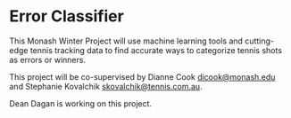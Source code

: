 # Error Classifier

This Monash Winter Project will use machine learning tools and cutting-edge tennis tracking data to find accurate ways to categorize tennis shots as errors or winners. 

This project will be co-supervised by Dianne Cook <dicook@monash.edu> and Stephanie Kovalchik <skovalchik@tennis.com.au>.

Dean Dagan is working on this project. 